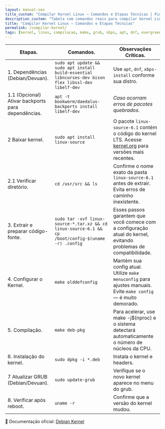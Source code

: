```yaml
---
layout: manual-seo
title_custom: "Compilar Kernel Linux — Comandos e Etapas Técnicas | Piolinux"
description_custom: "Tabela com comandos reais para compilar kernel Linux: dependências, configuração, make -j$(nproc), instalação e atualização do GRUB."
title: "Compilar Kernel Linux — Comandos e Etapas Técnicas"
permalink: /compilar-kernel/
tags: [kernel, linux, compilacao, make, grub, xbps, apt, dnf, evergreen]
---
```








<section class="post-content">

<table class="evergreen-table">
  <thead>
    <tr>
      <th>Etapas.</th>
      <th>Comandos.</th>
      <th>Observações Críticas.</th>
    </tr>
  </thead>
  <tbody>
    <tr>
      <td data-label="Etapa">1. Dependências (Debian/Devuan).</td>
      <td data-label="Comando"><code>sudo apt update && sudo apt install build-essential libncurses-dev bison flex libssl-dev libelf-dev</code></td>
      <td data-label="Observação Crítica">Use <code>apt</code>, <code>dnf</code>, <code>xbps-install</code> conforme sua distro.</td>
    </tr>
    <tr>
      <td data-label="Etapa">1.1 (Opcional) Ativar backports para dependências.</td>
      <td data-label="Comando"><code>apt -t bookworm/daedalus-backports install libelf-dev</code></td>
     <td data-label="Observação Crítica"><em>Caso ocorram erros de pacotes quebrados.</em></td>
    </tr>
    <tr>
      <td data-label="Etapa">2 Baixar kernel.</td>
      <td data-label="Comando"><code>sudo apt install linux-source</code></td>
      <td data-label="Observação Crítica">O pacote <code>linux-source-6.1</code> contém o código do kernel LTS. Acesse <a href="https://kernel.org" target="_blank">kernel.org</a> para versões mais recentes.</td>
    </tr>
    <tr>
      <td data-label="Etapa">2.1 Verificar diretório.</td>
      <td data-label="Comando"><code>cd /usr/src && ls</code></td>
      <td data-label="Observação Crítica">Confirme o nome exato da pasta <code>linux-source-6.1 </code> antes de extrair. Evita erros de caminho inexistente.</td>
    </tr>
    <tr>
      <td data-label="Etapa">3. Extrair e preparar código-fonte.</td>
      <td data-label="Comando"><code>sudo tar -xvf linux-source-*.tar.xz && cd linux-source-6.1 && cp /boot/config-$(uname -r) .config</code></td>
      <td data-label="Observação Crítica">Esses passos garantem que você comece com a configuração atual do kernel, evitando problemas de compatibilidade.</td>
    </tr>
    <tr>
      <td data-label="Etapa">4. Configurar o Kernel.</td>
      <td data-label="Comando"><code>make olddefconfig</code></td>
      <td data-label="Observação Crítica">Mantém sua config atual. Utilize <code>make menuconfig</code> para ajustes manuais. Evite <code>make config</code> — é muito demorado.</td>
    </tr>
    <tr>
      <td data-label="Etapa">5. Compilação.</td>
      <td data-label="Comando"><code>make deb-pkg </code></td>
      <td data-label="Observação Crítica">Para acelerar, use make -j$(nproc) e o sistema detectará automaticamente o número de núcleos da CPU.</td>
    </tr>
     <tr>
      <td data-label="Etapa">6. Instalação do kernel.</td>
      <td data-label="Comando"><code>sudo dpkg -i *.deb</code></td>
      <td data-label="Observação Crítica">Instala o kernel e headers</code>.</td>
    </tr>
    <tr>
      <td data-label="Etapa">7 Atualizar GRUB (Debian/Devuan).</td>
      <td data-label="Comando"><code>sudo update-grub</code></td>
      <td data-label="Observação Crítica">Verifique se o novo kernel aparece no menu do grub.</td>
    </tr>
    <tr>
      <td data-label="Etapa">8. Verificar após reboot.</td>
      <td data-label="Comando"><code>uname -r</code></td>
      <td data-label="Observação Crítica">Confirme que a versão do kernel mudou.</td>
    </tr>
  </tbody>
</table>

<p>📘 Documentação oficial: <a href="https://www.debian.org/doc/manuals/debian-faq/kernel.pt.html#modules" target="_blank">Debian Kernel</a></p>

</section>







